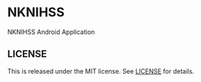 # NKNIHSS
NKNIHSS Android Application


LICENSE
---
This is released under the MIT license. See [LICENSE](LICENSE) for details.